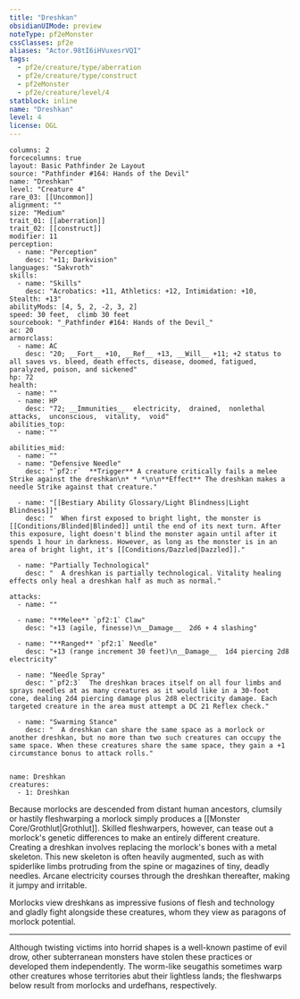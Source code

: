```yaml
---
title: "Dreshkan"
obsidianUIMode: preview
noteType: pf2eMonster
cssClasses: pf2e
aliases: "Actor.98tI6iHVuxesrVQI" 
tags:
  - pf2e/creature/type/aberration
  - pf2e/creature/type/construct
  - pf2eMonster
  - pf2e/creature/level/4
statblock: inline
name: "Dreshkan"
level: 4
license: OGL
---
```


```statblock
columns: 2
forcecolumns: true
layout: Basic Pathfinder 2e Layout
source: "Pathfinder #164: Hands of the Devil"
name: "Dreshkan"
level: "Creature 4"
rare_03: [[Uncommon]]
alignment: ""
size: "Medium"
trait_01: [[aberration]]
trait_02: [[construct]]
modifier: 11
perception:
  - name: "Perception"
    desc: "+11; Darkvision"
languages: "Sakvroth"
skills:
  - name: "Skills"
    desc: "Acrobatics: +11, Athletics: +12, Intimidation: +10, Stealth: +13"
abilityMods: [4, 5, 2, -2, 3, 2]
speed: 30 feet,  climb 30 feet
sourcebook: "_Pathfinder #164: Hands of the Devil_"
ac: 20
armorclass:
  - name: AC
    desc: "20; __Fort__ +10, __Ref__ +13, __Will__ +11; +2 status to all saves vs. bleed, death effects, disease, doomed, fatigued, paralyzed, poison, and sickened"
hp: 72
health:
  - name: ""
  - name: HP
    desc: "72; __Immunities__  electricity,  drained,  nonlethal attacks,  unconscious,  vitality,  void"
abilities_top:
  - name: ""

abilities_mid:
  - name: ""
  - name: "Defensive Needle"
    desc: "`pf2:r`  **Trigger** A creature critically fails a melee Strike against the dreshkan\n* * *\n\n**Effect** The dreshkan makes a needle Strike against that creature."

  - name: "[[Bestiary Ability Glossary/Light Blindness|Light Blindness]]"
    desc: "  When first exposed to bright light, the monster is [[Conditions/Blinded|Blinded]] until the end of its next turn. After this exposure, light doesn't blind the monster again until after it spends 1 hour in darkness. However, as long as the monster is in an area of bright light, it's [[Conditions/Dazzled|Dazzled]]."

  - name: "Partially Technological"
    desc: "  A dreshkan is partially technological. Vitality healing effects only heal a dreshkan half as much as normal."

attacks:
  - name: ""

  - name: "**Melee** `pf2:1` Claw"
    desc: "+13 (agile, finesse)\n__Damage__  2d6 + 4 slashing"

  - name: "**Ranged** `pf2:1` Needle"
    desc: "+13 (range increment 30 feet)\n__Damage__  1d4 piercing 2d8 electricity"

  - name: "Needle Spray"
    desc: "`pf2:3`  The dreshkan braces itself on all four limbs and sprays needles at as many creatures as it would like in a 30-foot cone, dealing 2d4 piercing damage plus 2d8 electricity damage. Each targeted creature in the area must attempt a DC 21 Reflex check."

  - name: "Swarming Stance"
    desc: "  A dreshkan can share the same space as a morlock or another dreshkan, but no more than two such creatures can occupy the same space. When these creatures share the same space, they gain a +1 circumstance bonus to attack rolls."
 
```

```encounter-table
name: Dreshkan
creatures:
  - 1: Dreshkan
```



Because morlocks are descended from distant human ancestors, clumsily or hastily fleshwarping a morlock simply produces a [[Monster Core/Grothlut|Grothlut]]. Skilled fleshwarpers, however, can tease out a morlock's genetic differences to make an entirely different creature. Creating a dreshkan involves replacing the morlock's bones with a metal skeleton. This new skeleton is often heavily augmented, such as with spiderlike limbs protruding from the spine or magazines of tiny, deadly needles. Arcane electricity courses through the dreshkan thereafter, making it jumpy and irritable.

Morlocks view dreshkans as impressive fusions of flesh and technology and gladly fight alongside these creatures, whom they view as paragons of morlock potential.

* * *

Although twisting victims into horrid shapes is a well-known pastime of evil drow, other subterranean monsters have stolen these practices or developed them independently. The worm-like seugathis sometimes warp other creatures whose territories abut their lightless lands; the fleshwarps below result from morlocks and urdefhans, respectively.
